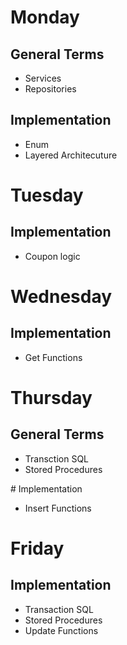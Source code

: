 # Monday

## General Terms
- Services
- Repositories

## Implementation
- Enum
- Layered Architecuture

# Tuesday

## Implementation
- Coupon logic

# Wednesday

## Implementation
- Get Functions

# Thursday

## General Terms
- Transction SQL
- Stored Procedures

# Implementation
- Insert Functions

# Friday

## Implementation
- Transaction SQL
- Stored Procedures
- Update Functions
